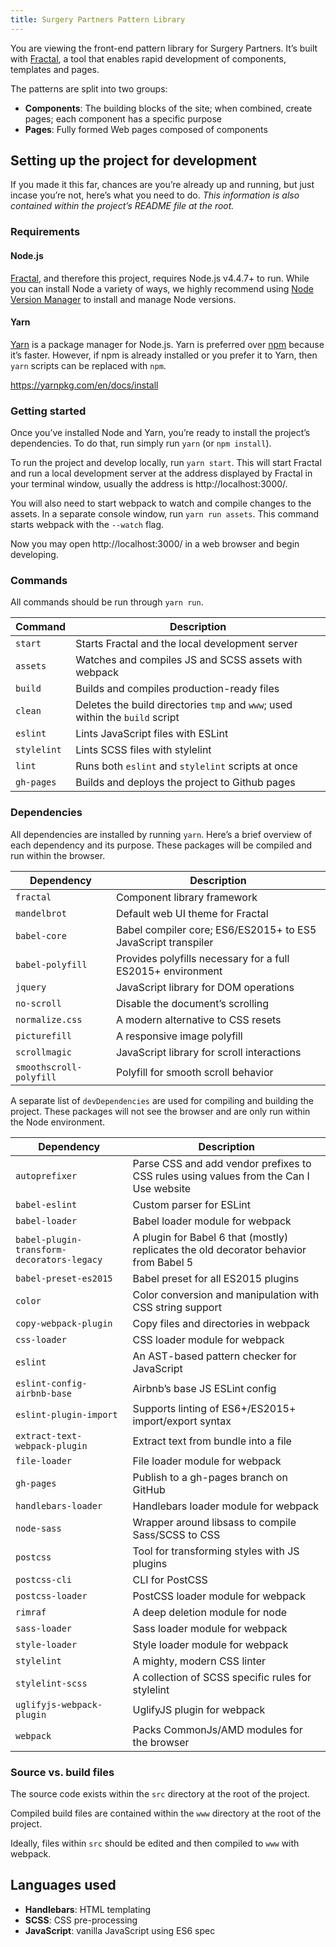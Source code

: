 ```yaml
---
title: Surgery Partners Pattern Library
---
```

You are viewing the front-end pattern library for Surgery Partners. It’s built with [Fractal](http://fractal.build), a tool that enables rapid development of components, templates and pages.

The patterns are split into two groups:

* **Components**: The building blocks of the site; when combined, create pages; each component has a specific purpose
* **Pages**: Fully formed Web pages composed of components

## Setting up the project for development

If you made it this far, chances are you’re already up and running, but just incase you’re not, here’s what you need to do. *This information is also contained within the project’s README file at the root.*

### Requirements

#### Node.js

[Fractal](http://fractal.build/), and therefore this project, requires Node.js v4.4.7+ to run. While you can install Node a variety of ways, we highly recommend using [Node Version Manager](https://github.com/creationix/nvm) to install and manage Node versions.

#### Yarn

[Yarn](https://yarnpkg.com/en/) is a package manager for Node.js. Yarn is preferred over [npm](https://www.npmjs.com/) because it’s faster. However, if npm is already installed or you prefer it to Yarn, then `yarn` scripts can be replaced with `npm`.

https://yarnpkg.com/en/docs/install

### Getting started

Once you’ve installed Node and Yarn, you’re ready to install the project’s dependencies. To do that, run simply run `yarn` (or `npm install`).

To run the project and develop locally, run  `yarn start`. This will start Fractal and run a local development server at the address displayed by Fractal in your terminal window, usually the address is http://localhost:3000/.

You will also need to start webpack to watch and compile changes to the assets. In a separate console window, run `yarn run assets`. This command starts webpack with the `--watch` flag.

Now you may open http://localhost:3000/ in a web browser and begin developing.

### Commands

All commands should be run through `yarn run`.

| Command | Description |
| ------- | ----------- |
| `start`| Starts Fractal and the local development server |
| `assets`| Watches and compiles JS and SCSS assets with webpack |
| `build`| Builds and compiles production-ready files |
| `clean`| Deletes the build directories `tmp` and `www`; used within the `build` script |
| `eslint`| Lints JavaScript files with ESLint |
| `stylelint`| Lints SCSS files with stylelint |
| `lint`| Runs both `eslint` and `stylelint` scripts at once |
| `gh-pages`| Builds and deploys the project to Github pages |

### Dependencies

All dependencies are installed by running `yarn`. Here’s a brief overview of each dependency and its purpose. These packages will be compiled and run within the browser.

| Dependency | Description |
| ---------- | ----------- |
| `fractal` | Component library framework |
| `mandelbrot` | Default web UI theme for Fractal |
| `babel-core` | Babel compiler core; ES6/ES2015+ to ES5 JavaScript transpiler |
| `babel-polyfill` | Provides polyfills necessary for a full ES2015+ environment |
| `jquery` | JavaScript library for DOM operations |
| `no-scroll` | Disable the document’s scrolling |
| `normalize.css` | A modern alternative to CSS resets |
| `picturefill` | A responsive image polyfill |
| `scrollmagic` | JavaScript library for scroll interactions |
| `smoothscroll-polyfill` | Polyfill for smooth scroll behavior |

A separate list of `devDependencies` are used for compiling and building the project. These packages will not see the browser and are only run within the Node environment.

| Dependency | Description |
| ---------- | ----------- |
| `autoprefixer` | Parse CSS and add vendor prefixes to CSS rules using values from the Can I Use website |
| `babel-eslint` | Custom parser for ESLint |
| `babel-loader` | Babel loader module for webpack |
| `babel-plugin-transform-decorators-legacy` | A plugin for Babel 6 that (mostly) replicates the old decorator behavior from Babel 5 |
| `babel-preset-es2015` | Babel preset for all ES2015 plugins |
| `color` | Color conversion and manipulation with CSS string support |
| `copy-webpack-plugin` | Copy files and directories in webpack |
| `css-loader` | CSS loader module for webpack |
| `eslint` | An AST-based pattern checker for JavaScript |
| `eslint-config-airbnb-base` | Airbnb’s base JS ESLint config |
| `eslint-plugin-import` | Supports linting of ES6+/ES2015+ import/export syntax |
| `extract-text-webpack-plugin` | Extract text from bundle into a file |
| `file-loader` | File loader module for webpack |
| `gh-pages` | Publish to a gh-pages branch on GitHub |
| `handlebars-loader` | Handlebars loader module for webpack |
| `node-sass` | Wrapper around libsass to compile Sass/SCSS to CSS |
| `postcss` | Tool for transforming styles with JS plugins |
| `postcss-cli` | CLI for PostCSS |
| `postcss-loader` | PostCSS loader module for webpack |
| `rimraf` | A deep deletion module for node |
| `sass-loader` | Sass loader module for webpack |
| `style-loader` | Style loader module for webpack |
| `stylelint` | A mighty, modern CSS linter |
| `stylelint-scss` | A collection of SCSS specific rules for stylelint
| `uglifyjs-webpack-plugin` | UglifyJS plugin for webpack |
| `webpack` | Packs CommonJs/AMD modules for the browser |

### Source vs. build files

The source code exists within the `src` directory at the root of the project.

Compiled build files are contained within the `www` directory at the root of the project.

Ideally, files within `src` should be edited and then compiled to `www` with webpack.

## Languages used

* **Handlebars**: HTML templating
* **SCSS**: CSS pre-processing
* **JavaScript**: vanilla JavaScript using ES6 spec
